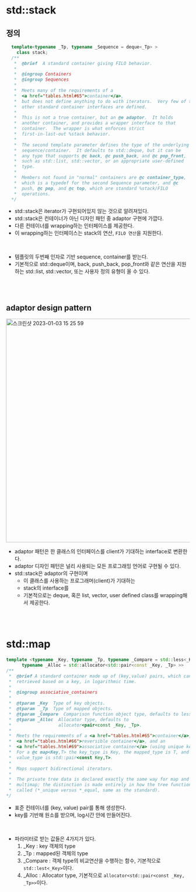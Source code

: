 # std::stack


## 정의

```cpp
  template<typename _Tp, typename _Sequence = deque<_Tp> >
    class stack;
  /**
   *  @brief  A standard container giving FILO behavior.
   *
   *  @ingroup Containers
   *  @ingroup Sequences
   *
   *  Meets many of the requirements of a
   *  <a href="tables.html#65">container</a>,
   *  but does not define anything to do with iterators.  Very few of the
   *  other standard container interfaces are defined.
   *
   *  This is not a true container, but an @e adaptor.  It holds
   *  another container, and provides a wrapper interface to that
   *  container.  The wrapper is what enforces strict
   *  first-in-last-out %stack behavior.
   *
   *  The second template parameter defines the type of the underlying
   *  sequence/container.  It defaults to std::deque, but it can be
   *  any type that supports @c back, @c push_back, and @c pop_front,
   *  such as std::list, std::vector, or an appropriate user-defined
   *  type.
   *
   *  Members not found in "normal" containers are @c container_type,
   *  which is a typedef for the second Sequence parameter, and @c
   *  push, @c pop, and @c top, which are standard %stack/FILO
   *  operations.
  */
```

- std::stack은 iterator가 구현되어있지 않는 것으로 알려져있다.
- std::stack은 컨테이너가 아닌 디자인 패턴 중 adaptor 구현에 가깝다.
- 다른 컨테이너를 wrapping하는 인터페이스를 제공한다.
- 이 wrapping하는 인터페이스는 stack의 연산, `FILO 연산`을 지원한다.

<br>

- 템플릿의 두번째 인자로 기반 sequence, container를 받는다.
- 기본적으로 std::deque이며, back, push_back, pop_front와 같은 연산을 지원하는 std::list, std::vector, 또는 사용자 정의 유형이 올 수 있다.

<br><br>

## adaptor design pattern

<img width="612" alt="스크린샷 2023-01-03 15 25 59" src="https://user-images.githubusercontent.com/76278794/210308938-e2d480e3-6128-44e0-a96d-ee8e9a9b6a60.png">

- adaptor 패턴은 한 클래스의 인터페이스를 client가 기대하는 interface로 변환한다.
- adaptor 디자인 패턴은 널리 사용되는 모든 프로그래밍 언어로 구현될 수 있다.
- std::stack은 adaptor의 구현이며 
  - 이 클래스를 사용하는 프로그래머(client)가 기대하는
  - stack의 interface를 
  - 기본적으로는 deque, 혹은 list, vector, user defined class를 wrapping해서 제공한다.

<br>
<br>

# std::map


```c++
template <typename _Key, typename _Tp, typename _Compare = std::less<_Key>,
	  typename _Alloc = std::allocator<std::pair<const _Key, _Tp> >>
/**
 *  @brief A standard container made up of (key,value) pairs, which can be
 *  retrieved based on a key, in logarithmic time.
 *
 *  @ingroup associative_containers
 *
 *  @tparam _Key  Type of key objects.
 *  @tparam  _Tp  Type of mapped objects.
 *  @tparam _Compare  Comparison function object type, defaults to less<_Key>.
 *  @tparam _Alloc  Allocator type, defaults to
 *                  allocator<pair<const _Key, _Tp>.
 *
 *  Meets the requirements of a <a href="tables.html#65">container</a>, a
 *  <a href="tables.html#66">reversible container</a>, and an
 *  <a href="tables.html#69">associative container</a> (using unique keys).
 *  For a @c map<Key,T> the key_type is Key, the mapped_type is T, and the
 *  value_type is std::pair<const Key,T>.
 *
 *  Maps support bidirectional iterators.
 *
 *  The private tree data is declared exactly the same way for map and
 *  multimap; the distinction is made entirely in how the tree functions are
 *  called (*_unique versus *_equal, same as the standard).
*/
```

- 표준 컨테이너를 (key, value) pair를 통해 생성한다.
- key를 기반해 원소를 받으며, log시간 안에 만들어진다.

<br>

- 파라미터로 받는 값들은 4가지가 있다.
  1. _Key : key 객체의 type
  2. _Tp : mapped된 객체의 type
  3. _Compare : 객체 type의 비교연산을 수행하는 함수, 기본적으로 `std::lest<_Key>`이다.
  4. _Alloc : Allocator type, 기본적으로 `allocator<std::pair<const _Key, _Tp>>`이다.

<br>
